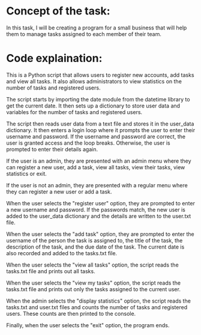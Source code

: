 # Concept of the task:

In this task, I will be creating a program for a small business that will help them to manage tasks assigned to each member of their team.

# Code explaination:

This is a Python script that allows users to register new accounts, add tasks and view all tasks. It also allows administrators to view statistics on the number of tasks and registered users.

The script starts by importing the date module from the datetime library to get the current date. It then sets up a dictionary to store user data and variables for the number of tasks and registered users.

The script then reads user data from a text file and stores it in the user_data dictionary. It then enters a login loop where it prompts the user to enter their username and password. If the username and password are correct, the user is granted access and the loop breaks. Otherwise, the user is prompted to enter their details again.

If the user is an admin, they are presented with an admin menu where they can register a new user, add a task, view all tasks, view their tasks, view statistics or exit.

If the user is not an admin, they are presented with a regular menu where they can register a new user or add a task.

When the user selects the "register user" option, they are prompted to enter a new username and password. If the passwords match, the new user is added to the user_data dictionary and the details are written to the user.txt file.

When the user selects the "add task" option, they are prompted to enter the username of the person the task is assigned to, the title of the task, the description of the task, and the due date of the task. The current date is also recorded and added to the tasks.txt file.

When the user selects the "view all tasks" option, the script reads the tasks.txt file and prints out all tasks.

When the user selects the "view my tasks" option, the script reads the tasks.txt file and prints out only the tasks assigned to the current user.

When the admin selects the "display statistics" option, the script reads the tasks.txt and user.txt files and counts the number of tasks and registered users. These counts are then printed to the console.

Finally, when the user selects the "exit" option, the program ends.

